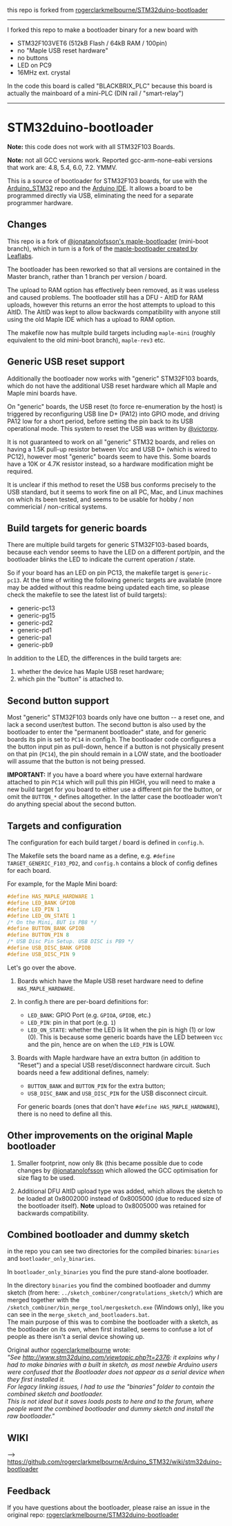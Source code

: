 this repo is forked from [rogerclarkmelbourne/STM32duino-bootloader](https://github.com/rogerclarkmelbourne/STM32duino-bootloader)  
  
----  


I forked this repo to make a bootloader binary for a new board with
* STM32F103VET6 (512kB Flash / 64kB RAM / 100pin)
* no "Maple USB reset hardware"
* no buttons 
* LED on PC9 
* 16MHz ext. crystal

In the code this board is called "BLACKBRIX_PLC" because this board is actually the mainboard of a mini-PLC (DIN rail / "smart-relay")  


----  

# STM32duino-bootloader

**Note:** this code does not work with all STM32F103 Boards.

**Note:** not all GCC versions work. Reported gcc-arm-none-eabi versions that work are: 4.8, 5.4, 6.0, 7.2. YMMV.

This is a source of bootloader for STM32F103 boards, for use with the [Arduino_STM32](https://github.com/rogerclarkmelbourne/Arduino_STM32) repo and the [Arduino IDE](https://www.arduino.cc/en/Main/Software). It allows a board to be programmed directly via USB, eliminating the need for a separate programmer hardware.

## Changes

This repo is a fork of [@jonatanolofsson's maple-bootloader](https://github.com/jonatanolofsson/maple-bootloader) (mini-boot branch), which in turn is a fork of the [maple-bootloader created by Leaflabs](http://github.com/leaflabs/maple-bootloader).

The bootloader has been reworked so that all versions are contained in the Master branch, rather than 1 branch per version / board.

The upload to RAM option has effectively been removed, as it was useless and caused problems.
The bootloader still has a DFU - AltID for RAM uploads, however this returns an error the host attempts to upload to this AltID. The AltID was kept to allow backwards compatibility with anyone still using the old Maple IDE which has a upload to RAM option.

The makefile now has multple build targets including `maple-mini` (roughly equivalent to the old mini-boot branch), `maple-rev3` etc.

## Generic USB reset support

Additionally the bootloader now works with "generic" STM32F103 boards, which do not have the additional USB reset hardware which all Maple and Maple mini boards have.

On "generic" boards, the USB reset (to force re-enumeration by the host) is triggered by reconfiguring USB line D+ (PA12) into GPIO mode, and driving PA12 low for a short period, before setting the pin back to its USB operational mode.
This system to reset the USB was written by [@victorpv](https://github.com/victorpv).

It is not guaranteed to work on all "generic" STM32 boards, and relies on having a 1.5K pull-up resistor between Vcc and USB D+ (which is wired to PC12), however most "generic" boards seem to have this. Some boards have a 10K or 4.7K resistor instead, so a hardware modification might be required.

It is unclear if this method to reset the USB bus conforms precisely to the USB standard, but it seems to work fine on all PC, Mac, and Linux machines on which its been tested, and seems to be usable for hobby / non commericial / non-critical systems.

## Build targets for generic boards

There are multiple build targets for generic STM32F103-based boards, because each vendor seems to have the LED on a different port/pin, and the bootloader blinks the LED to indicate the current operation / state.

So if your board has an LED on pin PC13, the makefile target is `generic-pc13`. At the time of writing the following generic targets are available (more may be added without this readme being updated each time, so please check the makefile to see the latest list of build targets):

* generic-pc13
* generic-pg15
* generic-pd2
* generic-pd1
* generic-pa1
* generic-pb9

In addition to the LED, the differences in the build targets are:
1. whether the device has Maple USB reset hardware;
2. which pin the "button" is attached to.

## Second button support

Most "generic" STM32F103 boards only have one button -- a reset one, and lack a second user/test button. The second button is also used by the bootloader to enter the "permanent bootloader" state, and for generic boards its pin is set to `PC14` in config.h. The bootloader code configures a the button input pin as pull-down, hence if a button is not physically present on that pin (`PC14`), the pin should remain in a LOW state, and the bootloader will assume that the button is not being pressed.

**IMPORTANT:** If you have a board where you have external hardware attached to pin `PC14` which will pull this pin HIGH, you will need to make a new build target for you board to either use a different pin for the button, or omit the `BUTTON_*` defines altogether. In the latter case the bootloader won't do anything special about the second button.


## Targets and configuration

The configuration for each build target / board is defined in `config.h`.

The Makefile sets the board name as a define, e.g. `#define TARGET_GENERIC_F103_PD2`, and `config.h` contains a block of config defines for each board.

For example, for the Maple Mini board:

```c
#define HAS_MAPLE_HARDWARE 1
#define LED_BANK GPIOB
#define LED_PIN 1
#define LED_ON_STATE 1
/* On the Mini, BUT is PB8 */
#define BUTTON_BANK GPIOB
#define BUTTON_PIN 8
/* USB Disc Pin Setup. USB DISC is PB9 */
#define USB_DISC_BANK GPIOB
#define USB_DISC_PIN 9
```

Let's go over the above.

1. Boards which have the Maple USB reset hardware need to define `HAS_MAPLE_HARDWARE`.

2. In config.h there are per-board definitions for:
   * `LED_BANK`: GPIO Port (e.g. `GPIOA`, `GPIOB`, etc.)
   * `LED_PIN`: pin in that port (e.g. `1`)
   * `LED_ON_STATE`: whether the LED is lit when the pin is high (1) or low (0). This is because some generic boards have the LED between `Vcc` and the pin, hence are on when the `LED_PIN` is LOW.

3. Boards with Maple hardware have an extra button (in addition to "Reset") and a special USB reset/disconnect hardware circuit. Such boards need a few additional defines, namely:
   * `BUTTON_BANK` and `BUTTON_PIN` for the extra button;
   * `USB_DISC_BANK` and `USB_DISC_PIN` for the USB disconnect circuit.
   
   For generic boards (ones that don't have `#define HAS_MAPLE_HARDWARE`), there is no need to define all this.

## Other improvements on the original Maple bootloader

1. Smaller footprint, now only 8k (this became possible due to code changes by [@jonatanolofsson](https://github.com/jonatanolofsson) which allowed the GCC optimisation for size flag to be used.

2. Additional DFU AltID upload type was added, which allows the sketch to be loaded at 0x8002000 instead of 0x8005000 (due to reduced size of the bootloader itself). **Note** upload to 0x8005000 was retained for backwards compatibility.

## Combined bootloader and dummy sketch

in the repo you can see two directories for the compiled binaries: `binaries` and `bootloader_only_binaries`.  

In `bootloader_only_binaries` you find the pure stand-alone bootloader.  

In the directory `binaries` you find the combined bootloader and dummy sketch (from here: `../sketch_combiner/congratulations_sketch/`) which are merged together with the `/sketch_combiner/bin_merge_tool/mergesketch.exe` (Windows only), like you can see in the `merge_sketch_and_bootloaders.bat`.  
The main purpose of this was to combine the bootloader with a sketch, as the bootloader on its own, when first installed, seems to confuse a lot of people as there isn't a serial device showing up.  

Original author [rogerclarkmelbourne](https://github.com/rogerclarkmelbourne) wrote:  
*"See http://www.stm32duino.com/viewtopic.php?t=2376: it explains why I had to make binaries with a built in sketch, as most newbie Arduino users were confused that the Bootloader does not appear as a serial device when they first installed it.  
For legacy linking issues, I had to use the "binaries" folder to contain the combined sketch and bootloader.  
This is not ideal but it saves loads posts to here and to the forum, where people want the combined bootloader and dummy sketch and install the raw bootloader."*  

## WIKI

--> https://github.com/rogerclarkmelbourne/Arduino_STM32/wiki/stm32duino-bootloader  

## Feedback

If you have questions about the bootloader, please raise an issue in the original repo: [rogerclarkmelbourne/STM32duino-bootloader](https://github.com/rogerclarkmelbourne/STM32duino-bootloader)


